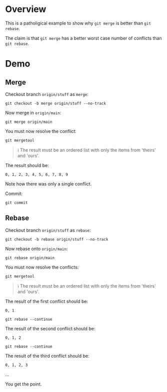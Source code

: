 # Overview

This is a patholigical example to show why `git merge` is better than `git rebase`.

The claim is that `git merge` has a better worst case number of conflicts than `git rebase`.

# Demo

## Merge

Checkout branch `origin/stuff` as `merge`:

```shell
git checkout -b merge origin/stuff --no-track
```

Now merge in `origin/main`:

```shell
git merge origin/main
```

You must now resolve the conflict:

```shell
git mergetool
```

> ℹ️  The result must be an ordered list with only the items from 'theirs' and 'ours'.

The result should be:
```text
0, 1, 2, 3, 4, 5, 6, 7, 8, 9
```

Note how there was only a single conflict.

Commit:

```shell
git commit
```

## Rebase


Checkout branch `origin/stuff` as `rebase`:

```shell
git checkout -b rebase origin/stuff --no-track
```

Now rebase onto `origin/main`:

```shell
git rebase origin/main
```

You must now resolve the conflicts:

```shell
git mergetool
```

> ℹ️  The result must be an ordered list with only the items from 'theirs' and 'ours'.

The result of the first conflict should be:
```text
0, 1
```

```shell
git rebase --continue
```

The result of the second conflict should be:
```text
0, 1, 2
```

```shell
git rebase --continue
```

The result of the third conflict should be:
```text
0, 1, 2, 3
```

...

You get the point.

